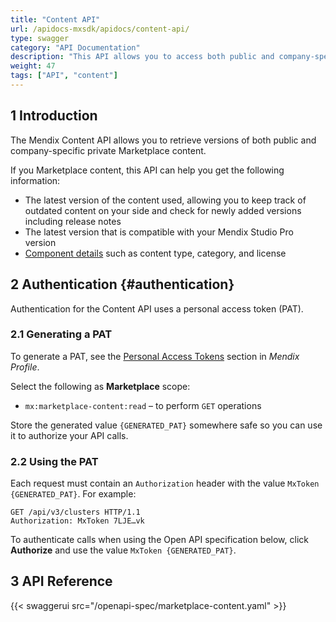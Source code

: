 ```yaml
---
title: "Content API"
url: /apidocs-mxsdk/apidocs/content-api/
type: swagger
category: "API Documentation"
description: "This API allows you to access both public and company-specific Marketplace content information."
weight: 47
tags: ["API", "content"]
---
```


## 1 Introduction

The Mendix Content API allows you to retrieve versions of both public and company-specific private Marketplace content. 

If you Marketplace content, this API can help you get the following information:

* The latest version of the content used, allowing you to keep track of outdated content on your side and check for newly added versions including release notes
* The latest version that is compatible with your Mendix Studio Pro version
* [Component details](/appstore/overview/#details) such as content type, category, and license

## 2 Authentication {#authentication}

Authentication for the Content API uses a personal access token (PAT).

### 2.1 Generating a PAT

To generate a PAT, see the [Personal Access Tokens](/developerportal/community-tools/mendix-profile/#pat) section in *Mendix Profile*.

Select the following as **Marketplace** scope:

* `mx:marketplace-content:read` – to perform `GET` operations

Store the generated value `{GENERATED_PAT}` somewhere safe so you can use it to authorize your API calls.

### 2.2 Using the PAT

Each request must contain an `Authorization` header with the value `MxToken {GENERATED_PAT}`. For example:

```http {linenos=false}
GET /api/v3/clusters HTTP/1.1
Authorization: MxToken 7LJE…vk
```

To authenticate calls when using the Open API specification below, click **Authorize** and use the value `MxToken {GENERATED_PAT}`.

## 3 API Reference

{{< swaggerui src="/openapi-spec/marketplace-content.yaml"  >}}
